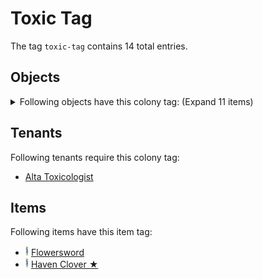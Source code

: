 # Toxic Tag

The tag `toxic-tag` contains 14 total entries.

## Objects

<details><summary>Following objects have this colony tag: (Expand 11 items)</summary>

- <img src="https://raw.githubusercontent.com/Ceterai/Enternia/main/objects/biome/alterash_prime/shrooms/ct_coroplic_mutant.png" alt="Coroplic Shroom icon" loading="lazy" height=16px width="auto" /> [Coroplic Shroom](https://ceterai.github.io/MyEnternia/Wiki/CoroplicShroom)
- <img src="https://raw.githubusercontent.com/Ceterai/Enternia/main/objects/biome/alterash_prime/shrooms/ct_coroplic_mutant_giant.png" alt="Giant Coroplic Shroom icon" loading="lazy" height=16px width="auto" /> [Giant Coroplic Shroom](https://ceterai.github.io/MyEnternia/Wiki/GiantCoroplicShroom)
- <img src="https://raw.githubusercontent.com/Ceterai/Enternia/main/objects/biome/alterash_prime/shrooms/ct_hyolic_growth.png" alt="Hyolic Shroom icon" loading="lazy" height=16px width="auto" /> [Hyolic Shroom](https://ceterai.github.io/MyEnternia/Wiki/HyolicShroom)
- <img src="https://raw.githubusercontent.com/Ceterai/Enternia/main/objects/biome/alterash_prime/shrooms/ct_hyolic_growth_crystal.png" alt="Crystal Hyolic Shroom icon" loading="lazy" height=16px width="auto" /> [Crystal Hyolic Shroom](https://ceterai.github.io/MyEnternia/Wiki/CrystalHyolicShroom)
- <img src="https://raw.githubusercontent.com/Ceterai/Enternia/main/objects/biome/alterash_prime/shrooms/kodorric/ct_kodorric1.png" alt="Thin Kodorric Shroom icon" loading="lazy" height=16px width="auto" /> [Thin Kodorric Shroom](https://ceterai.github.io/MyEnternia/Wiki/ThinKodorricShroom)
- <img src="https://raw.githubusercontent.com/Ceterai/Enternia/main/objects/biome/alterash_prime/shrooms/kodorric/ct_kodorric2.png" alt="Kodorric Shroom icon" loading="lazy" height=16px width="auto" /> [Kodorric Shroom](https://ceterai.github.io/MyEnternia/Wiki/KodorricShroom)
- <img src="https://raw.githubusercontent.com/Ceterai/Enternia/main/objects/biome/alterash_prime/shrooms/kodorric/ct_kodorric3.png" alt="Tiny Kodorric Shroom icon" loading="lazy" height=16px width="auto" /> [Tiny Kodorric Shroom](https://ceterai.github.io/MyEnternia/Wiki/TinyKodorricShroom)
- <img src="https://raw.githubusercontent.com/Ceterai/Enternia/main/objects/biome/alterash_prime/shrooms/kodorric/ct_kodorric4.png" alt="Gloopy Kodorric Shroom icon" loading="lazy" height=16px width="auto" /> [Gloopy Kodorric Shroom](https://ceterai.github.io/MyEnternia/Wiki/GloopyKodorricShroom)
- <img src="https://raw.githubusercontent.com/Ceterai/Enternia/main/objects/biome/alterash_prime/shrooms/kodorric/ct_kodorric5.png" alt="Bushy Kodorric Shroom icon" loading="lazy" height=16px width="auto" /> [Bushy Kodorric Shroom](https://ceterai.github.io/MyEnternia/Wiki/BushyKodorricShroom)
- <img src="https://raw.githubusercontent.com/Ceterai/Enternia/main/objects/biome/alterash_prime/shrooms/ct_perolic_glow.png" alt="Perolic Shroom icon" loading="lazy" height=16px width="auto" /> [Perolic Shroom](https://ceterai.github.io/MyEnternia/Wiki/PerolicShroom)
- <img src="https://raw.githubusercontent.com/Ceterai/Enternia/main/objects/biome/alterash_prime/shrooms/ct_perolic_glow_eyes.png" alt="Eyed Perolic Shroom icon" loading="lazy" height=16px width="auto" /> [Eyed Perolic Shroom](https://ceterai.github.io/MyEnternia/Wiki/EyedPerolicShroom)

</details>

## Tenants

Following tenants require this colony tag:

- [Alta Toxicologist](https://ceterai.github.io/MyEnternia/Wiki/AltaToxicologist)

## Items

Following items have this item tag:

- <img src="https://raw.githubusercontent.com/Ceterai/Enternia/main/items/active/weapons/melee/alta/light/ct_flowersword.png" alt="Flowersword icon" loading="lazy" height=16px width="auto" /> [Flowersword](https://ceterai.github.io/MyEnternia/Wiki/Flowersword)
- <img src="https://raw.githubusercontent.com/Ceterai/Enternia/main/items/active/weapons/melee/alta/light/ct_flowersword_2.png" alt="Haven Clover ★ icon" loading="lazy" height=16px width="auto" /> [Haven Clover ★](https://ceterai.github.io/MyEnternia/Wiki/HavenClover)
